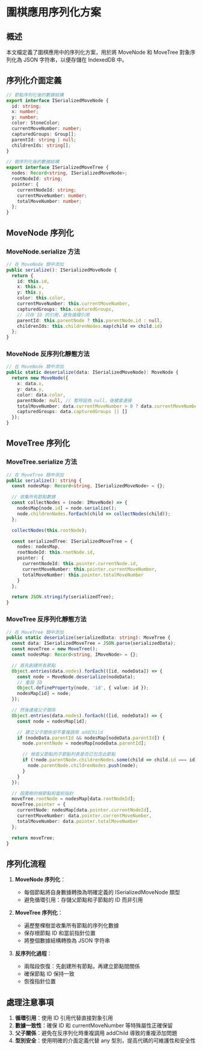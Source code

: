 # 圍棋應用序列化方案

## 概述

本文檔定義了圍棋應用中的序列化方案，用於將 MoveNode 和 MoveTree 對象序列化為 JSON 字符串，以便存儲在 IndexedDB 中。

## 序列化介面定義

```typescript
// 節點序列化後的數據結構
export interface ISerializedMoveNode {
  id: string;
  x: number;
  y: number;
  color: StoneColor;
  currentMoveNumber: number;
  capturedGroups: Group[];
  parentId: string | null;
  childrenIds: string[];
}

// 樹序列化後的數據結構
export interface ISerializedMoveTree {
  nodes: Record<string, ISerializedMoveNode>;
  rootNodeId: string;
  pointer: {
    currentNodeId: string;
    currentMoveNumber: number;
    totalMoveNumber: number;
  };
}
```

## MoveNode 序列化

### MoveNode.serialize 方法

```typescript
// 在 MoveNode 類中添加
public serialize(): ISerializedMoveNode {
  return {
    id: this.id,
    x: this.x,
    y: this.y,
    color: this.color,
    currentMoveNumber: this.currentMoveNumber,
    capturedGroups: this.capturedGroups,
    // 只存 ID 的引用，避免循環引用
    parentId: this.parentNode ? this.parentNode.id : null,
    childrenIds: this.childrenNodes.map(child => child.id)
  };
}
```

### MoveNode 反序列化靜態方法

```typescript
// 在 MoveNode 類中添加
public static deserialize(data: ISerializedMoveNode): MoveNode {
  return new MoveNode({
    x: data.x,
    y: data.y,
    color: data.color,
    parentNode: null, // 暫時設為 null，後續會連接
    totalMoveNumber: data.currentMoveNumber > 0 ? data.currentMoveNumber - 1 : 0,
    capturedGroups: data.capturedGroups || []
  });
}
```

## MoveTree 序列化

### MoveTree.serialize 方法

```typescript
// 在 MoveTree 類中添加
public serialize(): string {
  const nodesMap: Record<string, ISerializedMoveNode> = {};

  // 收集所有節點數據
  const collectNodes = (node: IMoveNode) => {
    nodesMap[node.id] = node.serialize();
    node.childrenNodes.forEach(child => collectNodes(child));
  };

  collectNodes(this.rootNode);

  const serializedTree: ISerializedMoveTree = {
    nodes: nodesMap,
    rootNodeId: this.rootNode.id,
    pointer: {
      currentNodeId: this.pointer.currentNode.id,
      currentMoveNumber: this.pointer.currentMoveNumber,
      totalMoveNumber: this.pointer.totalMoveNumber
    }
  };

  return JSON.stringify(serializedTree);
}
```

### MoveTree 反序列化靜態方法

```typescript
// 在 MoveTree 類中添加
public static deserialize(serializedData: string): MoveTree {
  const data: ISerializedMoveTree = JSON.parse(serializedData);
  const moveTree = new MoveTree();
  const nodesMap: Record<string, IMoveNode> = {};

  // 首先創建所有節點
  Object.entries(data.nodes).forEach(([id, nodeData]) => {
    const node = MoveNode.deserialize(nodeData);
    // 重設 ID
    Object.defineProperty(node, 'id', { value: id });
    nodesMap[id] = node;
  });

  // 然後連接父子關係
  Object.entries(data.nodes).forEach(([id, nodeData]) => {
    const node = nodesMap[id];

    // 建立父子關係但不重複調用 addChild
    if (nodeData.parentId && nodesMap[nodeData.parentId]) {
      node.parentNode = nodesMap[nodeData.parentId];

      // 檢查父節點的子節點列表是否已包含此節點
      if (!node.parentNode.childrenNodes.some(child => child.id === id)) {
        node.parentNode.childrenNodes.push(node);
      }
    }
  });

  // 設置樹的根節點和當前指針
  moveTree.rootNode = nodesMap[data.rootNodeId];
  moveTree.pointer = {
    currentNode: nodesMap[data.pointer.currentNodeId],
    currentMoveNumber: data.pointer.currentMoveNumber,
    totalMoveNumber: data.pointer.totalMoveNumber
  };

  return moveTree;
}
```

## 序列化流程

1. **MoveNode 序列化**：

   - 每個節點將自身數據轉換為明確定義的 ISerializedMoveNode 類型
   - 避免循環引用：存儲父節點和子節點的 ID 而非引用

2. **MoveTree 序列化**：

   - 遍歷整棵樹並收集所有節點的序列化數據
   - 保存根節點 ID 和當前指針位置
   - 將整個數據結構轉換為 JSON 字符串

3. **反序列化過程**：
   - 兩階段恢復：先創建所有節點，再建立節點間關係
   - 確保節點 ID 保持一致
   - 恢復指針位置

## 處理注意事項

1. **循環引用**：使用 ID 引用代替直接對象引用
2. **數據一致性**：確保 ID 和 currentMoveNumber 等特殊屬性正確保留
3. **父子關係**：避免在反序列化時重複調用 addChild 導致的重複添加問題
4. **型別安全**：使用明確的介面定義代替 any 型別，提高代碼的可維護性和安全性
